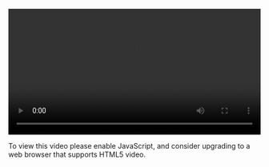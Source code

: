 <video controls="" style="width: 100%; display: block;"><source src="http://o86bpj665.bkt.clouddn.com/happypeter-js-kingdom/14-why-full-stack.mp4" type="video/mp4"><p>To view this video please enable JavaScript, and consider upgrading to a web browser that supports HTML5 video.</p></video>
